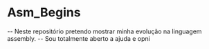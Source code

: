 # Asm_Begins

-- Neste repositório pretendo mostrar minha evolução na linguagem assembly.
-- Sou totalmente aberto a ajuda e opni
